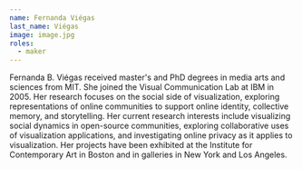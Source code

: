 ```yaml
---
name: Fernanda Viégas
last_name: Viégas
image: image.jpg
roles:
  - maker
---
```

Fernanda B. Viégas received master's and PhD degrees in media arts and sciences from MIT. She joined the Visual Communication Lab at IBM in 2005. Her research focuses on the social side of visualization, exploring representations of online communities to support online identity, collective memory, and storytelling. Her current research interests include visualizing social dynamics in open-source communities, exploring collaborative uses of visualization applications, and investigating online privacy as it applies to visualization. Her projects have been exhibited at the Institute for Contemporary Art in Boston and in galleries in New York and Los Angeles.
